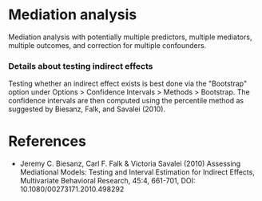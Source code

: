 Mediation analysis
============

Mediation analysis with potentially multiple predictors, multiple mediators, multiple outcomes, and correction for multiple confounders.

### Details about testing indirect effects
Testing whether an indirect effect exists is best done via the "Bootstrap" option under Options > Confidence Intervals > Methods > Bootstrap. The confidence intervals are then computed using the percentile method as suggested by Biesanz, Falk, and Savalei (2010).

References
==========

- Jeremy C. Biesanz, Carl F. Falk & Victoria Savalei (2010) Assessing Mediational Models: Testing and Interval Estimation for Indirect Effects, Multivariate Behavioral Research, 45:4, 661-701, DOI: 10.1080/00273171.2010.498292